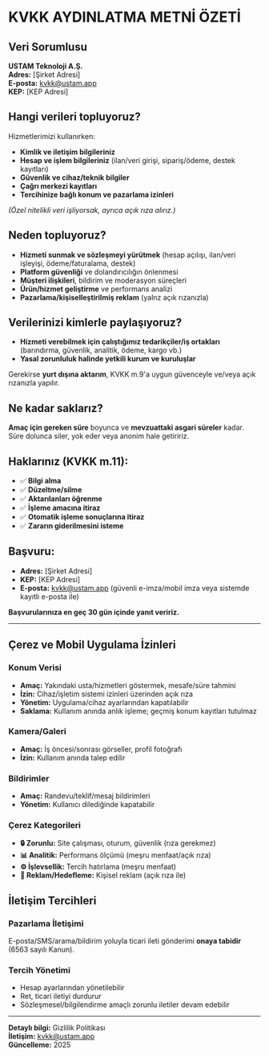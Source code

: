 # KVKK AYDINLATMA METNİ ÖZETİ

## Veri Sorumlusu
**USTAM Teknoloji A.Ş.**  
**Adres:** [Şirket Adresi]  
**E-posta:** kvkk@ustam.app  
**KEP:** [KEP Adresi]

## Hangi verileri topluyoruz?

Hizmetlerimizi kullanırken:
- **Kimlik ve iletişim bilgileriniz**
- **Hesap ve işlem bilgileriniz** (ilan/veri girişi, sipariş/ödeme, destek kayıtları)
- **Güvenlik ve cihaz/teknik bilgiler**
- **Çağrı merkezi kayıtları**
- **Tercihinize bağlı konum ve pazarlama izinleri**

*(Özel nitelikli veri işliyorsak, ayrıca açık rıza alırız.)*

## Neden topluyoruz?

- **Hizmeti sunmak ve sözleşmeyi yürütmek** (hesap açılışı, ilan/veri işleyişi, ödeme/faturalama, destek)
- **Platform güvenliği** ve dolandırıcılığın önlenmesi
- **Müşteri ilişkileri**, bildirim ve moderasyon süreçleri
- **Ürün/hizmet geliştirme** ve performans analizi
- **Pazarlama/kişiselleştirilmiş reklam** (yalnz açık rızanızla)

## Verilerinizi kimlerle paylaşıyoruz?

- **Hizmeti verebilmek için çalıştığımız tedarikçiler/iş ortakları** (barındırma, güvenlik, analitik, ödeme, kargo vb.)
- **Yasal zorunluluk halinde yetkili kurum ve kuruluşlar**

Gerekirse **yurt dışına aktarım**, KVKK m.9'a uygun güvenceyle ve/veya açık rızanızla yapılır.

## Ne kadar saklarız?

**Amaç için gereken süre** boyunca ve **mevzuattaki asgari süreler** kadar. Süre dolunca siler, yok eder veya anonim hale getiririz.

## Haklarınız (KVKK m.11):

- ✅ **Bilgi alma**
- ✅ **Düzeltme/silme**
- ✅ **Aktarılanları öğrenme**
- ✅ **İşleme amacına itiraz**
- ✅ **Otomatik işleme sonuçlarına itiraz**
- ✅ **Zararın giderilmesini isteme**

## Başvuru:

- **Adres:** [Şirket Adresi]
- **KEP:** [KEP Adresi]
- **E-posta:** kvkk@ustam.app (güvenli e-imza/mobil imza veya sistemde kayıtlı e-posta ile)

**Başvurularınıza en geç 30 gün içinde yanıt veririz.**

---

## Çerez ve Mobil Uygulama İzinleri

### **Konum Verisi**
- **Amaç:** Yakındaki usta/hizmetleri göstermek, mesafe/süre tahmini
- **İzin:** Cihaz/işletim sistemi izinleri üzerinden açık rıza
- **Yönetim:** Uygulama/cihaz ayarlarından kapatılabilir
- **Saklama:** Kullanım anında anlık işleme; geçmiş konum kayıtları tutulmaz

### **Kamera/Galeri**
- **Amaç:** İş öncesi/sonrası görseller, profil fotoğrafı
- **İzin:** Kullanım anında talep edilir

### **Bildirimler**
- **Amaç:** Randevu/teklif/mesaj bildirimleri
- **Yönetim:** Kullanıcı dilediğinde kapatabilir

### **Çerez Kategorileri**
- **🔒 Zorunlu:** Site çalışması, oturum, güvenlik (rıza gerekmez)
- **📊 Analitik:** Performans ölçümü (meşru menfaat/açık rıza)
- **⚙️ İşlevsellik:** Tercih hatırlama (meşru menfaat)
- **🎯 Reklam/Hedefleme:** Kişisel reklam (açık rıza ile)

## İletişim Tercihleri

### **Pazarlama İletişimi**
E-posta/SMS/arama/bildirim yoluyla ticari ileti gönderimi **onaya tabidir** (6563 sayılı Kanun).

### **Tercih Yönetimi**
- Hesap ayarlarından yönetilebilir
- Ret, ticari iletiyi durdurur
- Sözleşmesel/bilgilendirme amaçlı zorunlu iletiler devam edebilir

---

**Detaylı bilgi:** Gizlilik Politikası  
**İletişim:** kvkk@ustam.app  
**Güncelleme:** 2025